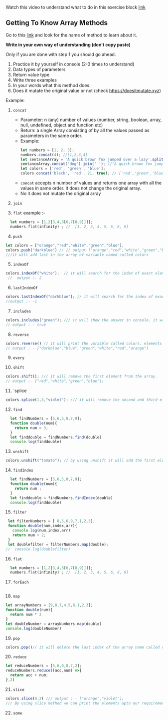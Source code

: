 Watch this video to understand what to do in this exercise block [link](https://www.youtube.com/watch?v=zGpplZj4zY0&feature=youtu.be)

## Getting To Know Array Methods

Go to this [link](https://developer.mozilla.org/en-US/docs/Web/JavaScript/Reference/Global_Objects/Array) and look for the name of method to learn about it.

**Write in your own way of understanding (don't copy paste)**

Only if you are done with step 1 you should go ahead.

1. Practice it by yourself in console (2-3 times to understand)
2. Data types of parameters
3. Return value type
4. Write three examples
5. In your words what this method does.
6. Does it mutate the original value or not (check https://doesitmutate.xyz)

Example:

1. `concat`

   - Parameter: n (any) number of values (number, string, boolean, array, null, undefined, object and function etc)
   - Return: a single Array consisting of by all the values passed as parameters in the same order.
   - Example:
     ```js
     let numbers = [1, 2, 3];
     numbers.concat(4); //[1,2,3,4]
     let sentanceArray = 'A quick brown fox jumped over a lazy'.split(' ');
     sentanceArray.concat('dog').join(' '); //"A quick brown fox jumped over a lazy dog"
     let colors = ['red', 'green', 'blue'];
     colors.concat('black', 'red', 21, true); // ['red','green','blue','black', 'red', 21, true]
     ```
   - `concat` accepts n number of values and returns one array with all the values in same order. It does not change the original array.
   - No it does not mutate the original array

2. `join`



3. `flat` 
example :- 
```js
  let numbers = [1,2[3,4,5[6,7[8,9]]]];
  numbers.flat(infinity) ; //  [1, 2, 3, 4, 5, 6, 8, 9]

  ```

4. `push`
 
 ```js
 let colors = ["orange","red","white","green","blue"];
 colors.push("darkblue") // // output ["orange","red","white","green","blue","darkblue"];
 ///it will add last in the array of variable named called colors
```

5. `indexOf`

```js
colors.indexOf("white");  // it will search for the index of exact element which we have provided in parameter by use of indexOf  . then it will give output of exactly index number in array/
 //  output :- 2
 ```

6. `lastIndexOf`
```js
colors.lastIndexOf("darkblue"); // it will search for the index of exact element which we have provided in parameter by use of lastIndexOf. the index start with 0 at ending to start
//output :- -1
```
7. `includes`
 ```js
 colors.includes("green"); /// it will show the answer in console. it was true or not and it was existed or not
// output : - true
 ```
8. `reverse`
```js
colors.reverse() // it will print the varaible called colors. elements will print in reverse
// output : - ["darkblue","blue","green","white","red","orange"]
```
9. `every`

10. `shift`
```js
colors.shift(); /// it will remove the first element from the array.
// output :- ["red","white","green","blue"];
```
11. `splice
```js
colors.splice(1,3,"violet"); /// it will remove the second and third elements in the array and replace the color violet in array // output :-  ["orange","violet","green","blue"];
```
12. `find`
```js
  let findNumbers = [5,6,5,8,7,9];
  function double(num){
    return num > 3;
  }
  let finddouble = findNumbers.find(double)
  console.log(finddouble)

```

13. `unshift`
```js
colors.unshift("tomato"); // by using unshift it will add the first element in the array . index is 0;

```
14. `findIndex`
```js
  let findNumbers = [5,6,5,8,7,9];
  function double(num){
    return num ;
  }
  let finddouble = findNumbers.findIndex(double)
  console.log(finddouble)
```


15. `filter`
```js
 let filterNumbers = [ 8,5,6,9,7,1,2,3];
 function double(num,index,arr){
   console.log(num,index,arr)
   return num + 2;
 }
 let doublefilter = filterNumbers.map(double);
//  console.log(doublefilter)
```

16. `flat`

```js
  let numbers = [1,2[3,4,5[6,7[8,9]]]];
  numbers.flat(infinity) ; //  [1, 2, 3, 4, 5, 6, 8, 9]

```

17. `forEach`
```js
```
18. `map`
```js
let arrayNumbers = [9,8,7,4,5,6,1,2,3];
function double(num){
  return num * 2 
}
let doubleNumber = arrayNumbers.map(double)
console.log(doubleNumber)
```
19. `pop`
```js
colors.pop()// it will delete the last index of the array name called colors // output is :- let colors = ["orange","red","white","green","blue"];

```
20. `reduce`
```js
let reduceNumbers = [5,6,9,8,7,2];
reduceNumbers.reduce((acc,num) =>{
  return acc + num;
},2)

```
21. `slice`
```js
colors.slice(0,2) /// output : - ["orange","violet"];
/// By using slice method we can print the elements upto our requirement. we have to pass the parameters example : upto to where . if we use the only single parameter it will print the value upto end of the array. if we give 2 it will start from index 2 to end of the array.
```

22. `some`


